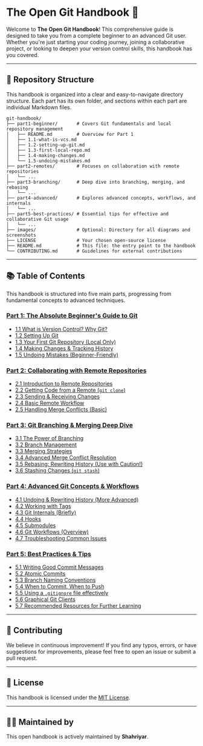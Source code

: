 # The Open Git Handbook 🚀

Welcome to **The Open Git Handbook**! This comprehensive guide is designed to take you from a complete beginner to an advanced Git user. Whether you're just starting your coding journey, joining a collaborative project, or looking to deepen your version control skills, this handbook has you covered.

---

## 📂 Repository Structure

This handbook is organized into a clear and easy-to-navigate directory structure. Each part has its own folder, and sections within each part are individual Markdown files.

```
git-handbook/
├── part1-beginner/       # Covers Git fundamentals and local repository management
│   ├── README.md         # Overview for Part 1
│   ├── 1.1-what-is-vcs.md
│   ├── 1.2-setting-up-git.md
│   ├── 1.3-first-local-repo.md
│   ├── 1.4-making-changes.md
│   └── 1.5-undoing-mistakes.md
├── part2-remotes/        # Focuses on collaboration with remote repositories
│   └── ...
├── part3-branching/      # Deep dive into branching, merging, and rebasing
│   └── ...
├── part4-advanced/       # Explores advanced concepts, workflows, and internals
│   └── ...
├── part5-best-practices/ # Essential tips for effective and collaborative Git usage
│   └── ...
├── images/               # Optional: Directory for all diagrams and screenshots
├── LICENSE               # Your chosen open-source license
├── README.md             # This file: the entry point to the handbook
└── CONTRIBUTING.md       # Guidelines for external contributions
```

---

## 📚 Table of Contents

This handbook is structured into five main parts, progressing from fundamental concepts to advanced techniques.

### [Part 1: The Absolute Beginner's Guide to Git](part1-beginner/README.md)
* [1.1 What is Version Control? Why Git?](part1-beginner/1.1-what-is-vcs.md)
* [1.2 Setting Up Git](part1-beginner/1.2-setting-up-git.md)
* [1.3 Your First Git Repository (Local Only)](part1-beginner/1.3-first-local-repo.md)
* [1.4 Making Changes & Tracking History](part1-beginner/1.4-making-changes.md)
* [1.5 Undoing Mistakes (Beginner-Friendly)](part1-beginner/1.5-undoing-mistakes.md)

### [Part 2: Collaborating with Remote Repositories](part2-remotes/README.md)
* [2.1 Introduction to Remote Repositories](part2-remotes/2.1-intro-remotes.md)
* [2.2 Getting Code from a Remote (`git clone`)](part2-remotes/2.2-git-clone.md)
* [2.3 Sending & Receiving Changes](part2-remotes/2.3-push-pull-fetch.md)
* [2.4 Basic Remote Workflow](part2-remotes/2.4-basic-remote-workflow.md)
* [2.5 Handling Merge Conflicts (Basic)](part2-remotes/2.5-handling-conflicts-basic.md)

### [Part 3: Git Branching & Merging Deep Dive](part3-branching/README.md)
* [3.1 The Power of Branching](part3-branching/3.1-power-of-branching.md)
* [3.2 Branch Management](part3-branching/3.2-branch-management.md)
* [3.3 Merging Strategies](part3-branching/3.3-merging-strategies.md)
* [3.4 Advanced Merge Conflict Resolution](part3-branching/3.4-advanced-merge-resolution.md)
* [3.5 Rebasing: Rewriting History (Use with Caution!)](part3-branching/3.5-rebasing.md)
* [3.6 Stashing Changes (`git stash`)](part3-branching/3.6-stashing.md)

### [Part 4: Advanced Git Concepts & Workflows](part4-advanced/README.md)
* [4.1 Undoing & Rewriting History (More Advanced)](part4-advanced/4.1-undoing-rewriting-history.md)
* [4.2 Working with Tags](part4-advanced/4.2-working-with-tags.md)
* [4.3 Git Internals (Briefly)](part4-advanced/4.3-git-internals.md)
* [4.4 Hooks](part4-advanced/4.4-hooks.md)
* [4.5 Submodules](part4-advanced/4.5-submodules.md)
* [4.6 Git Workflows (Overview)](part4-advanced/4.6-git-workflows.md)
* [4.7 Troubleshooting Common Issues](part4-advanced/4.7-troubleshooting.md)

### [Part 5: Best Practices & Tips](part5-best-practices/README.md)
* [5.1 Writing Good Commit Messages](part5-best-practices/5.1-good-commit-messages.md)
* [5.2 Atomic Commits](part5-best-practices/5.2-atomic-commits.md)
* [5.3 Branch Naming Conventions](part5-best-practices/5.3-branch-naming.md)
* [5.4 When to Commit, When to Push](part5-best-practices/5.4-when-to-commit-push.md)
* [5.5 Using a `.gitignore` file effectively](part5-best-practices/5.5-gitignore.md)
* [5.6 Graphical Git Clients](part5-best-practices/5.6-gui-clients.md)
* [5.7 Recommended Resources for Further Learning](part5-best-practices/5.7-further-resources.md)

---

## 🤝 Contributing

We believe in continuous improvement! If you find any typos, errors, or have suggestions for improvements, please feel free to open an issue or submit a pull request.

---

## 📄 License

This handbook is licensed under the [MIT License](LICENSE).

---

## 👨‍💻 Maintained by

This open handbook is actively maintained by **Shahriyar**.
